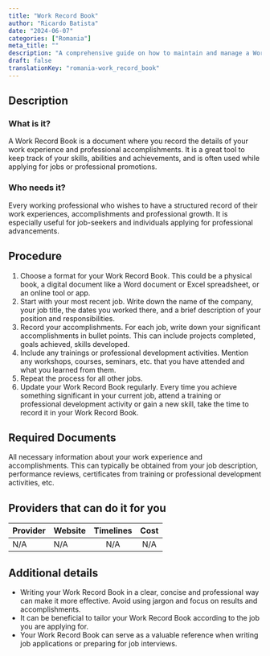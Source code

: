 ```yaml
---
title: "Work Record Book"
author: "Ricardo Batista"
date: "2024-06-07"
categories: ["Romania"]
meta_title: ""
description: "A comprehensive guide on how to maintain and manage a Work Record Book."
draft: false
translationKey: "romania-work_record_book"
---
```


## Description
### What is it?
A Work Record Book is a document where you record the details of your work experience and professional accomplishments. It is a great tool to keep track of your skills, abilities and achievements, and is often used while applying for jobs or professional promotions.

### Who needs it?
Every working professional who wishes to have a structured record of their work experiences, accomplishments and professional growth. It is especially useful for job-seekers and individuals applying for professional advancements.

## Procedure
1. Choose a format for your Work Record Book. This could be a physical book, a digital document like a Word document or Excel spreadsheet, or an online tool or app.
2. Start with your most recent job. Write down the name of the company, your job title, the dates you worked there, and a brief description of your position and responsibilities.
3. Record your accomplishments. For each job, write down your significant accomplishments in bullet points. This can include projects completed, goals achieved, skills developed.
4. Include any trainings or professional development activities. Mention any workshops, courses, seminars, etc. that you have attended and what you learned from them.
5. Repeat the process for all other jobs.
6. Update your Work Record Book regularly. Every time you achieve something significant in your current job, attend a training or professional development activity or gain a new skill, take the time to record it in your Work Record Book.

## Required Documents
All necessary information about your work experience and accomplishments. This can typically be obtained from your job description, performance reviews, certificates from training or professional development activities, etc.

## Providers that can do it for you

| Provider        |     Website     |     Timelines    |       Cost      |
| --------------- | --------------- |  :-------------: | :-------------: |
| N/A             |  N/A            |      N/A         |        N/A      |

## Additional details
- Writing your Work Record Book in a clear, concise and professional way can make it more effective. Avoid using jargon and focus on results and accomplishments.
- It can be beneficial to tailor your Work Record Book according to the job you are applying for.
- Your Work Record Book can serve as a valuable reference when writing job applications or preparing for job interviews.